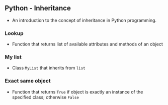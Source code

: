## Python - Inheritance
* An introduction to the concept of inheritance in Python programming.
### Lookup
* Function that returns list of available attributes and methods of an object
### My list
* Class `MyList` that inherits from `list`
### Exact same object
* Function that returns `True` if object is exactly an instance of the specified class; otherwise `False`

